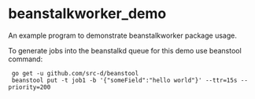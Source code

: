 # beanstalkworker_demo
An example program to demonstrate beanstalkworker package usage.

To generate jobs into the beanstalkd queue for this demo use beanstool command:

```
 go get -u github.com/src-d/beanstool
 beanstool put -t job1 -b '{"someField":"hello world"}' --ttr=15s --priority=200
```
